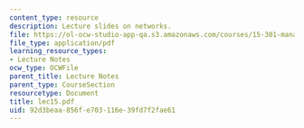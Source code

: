 ```yaml
---
content_type: resource
description: Lecture slides on networks.
file: https://ol-ocw-studio-app-qa.s3.amazonaws.com/courses/15-301-managerial-psychology-fall-2006/92d3beaa856fe703116e39fd7f2fae61_lec15.pdf
file_type: application/pdf
learning_resource_types:
- Lecture Notes
ocw_type: OCWFile
parent_title: Lecture Notes
parent_type: CourseSection
resourcetype: Document
title: lec15.pdf
uid: 92d3beaa-856f-e703-116e-39fd7f2fae61
---
```

